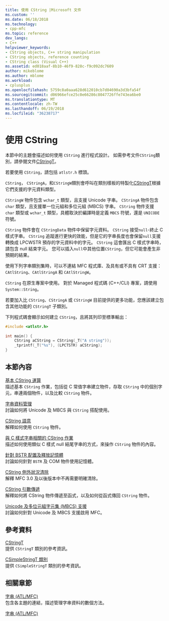 ```yaml
---
title: 使用 CString |Microsoft 文件
ms.custom: ''
ms.date: 06/18/2018
ms.technology:
- cpp-mfc
ms.topic: reference
dev_langs:
- C++
helpviewer_keywords:
- CString objects, C++ string manipulation
- CString objects, reference counting
- CString class (Visual C++)
ms.assetid: ed018aaf-8b10-46f9-828c-f9c092dc7609
author: mikeblome
ms.author: mblome
ms.workload:
- cplusplus
ms.openlocfilehash: 5759c8a0aaa628d612010cb7d04690a3d3bfa54f
ms.sourcegitcommit: d06966efce25c0e66286c8047726ffe743ea6be0
ms.translationtype: MT
ms.contentlocale: zh-TW
ms.lasthandoff: 06/19/2018
ms.locfileid: "36238717"
---
```

# <a name="using-cstring"></a>使用 CString
本節中的主題會描述如何使用 `CString` 進行程式設計。 如需參考文件`CString`類別，請參閱文件[CStringT](../atl-mfc-shared/reference/cstringt-class.md)。  
  
 若要使用 `CString`，請包括 `atlstr.h` 標頭。  
  
 `CString`， `CStringA`，和`CStringW`類別會呼叫在類別樣板的特製化[CStringT](../atl-mfc-shared/reference/cstringt-class.md)根據它們支援的字元資料類型。  
  
 `CStringW` 物件包含 `wchar_t` 類型，且支援 Unicode 字串。 `CStringA` 物件包含 `char` 類型，且支援單一位元組和多位元組 (MBCS) 字串。 `CString` 物件支援 `char` 類型或 `wchar_t` 類型，具體取決於編譯時是定義 `MBCS` 符號，還是 `UNICODE` 符號。  
  
 `CString` 物件會在 `CStringData` 物件中保留字元資料。 `CString` 接受`null`-終止 C 樣式字串。 `CString` 追蹤進行更快的效能，但是它的字串長度也會保留`null`支援轉換成 LPCWSTR 預存的字元資料中的字元。 `CString` 這會匯出 C 樣式字串時，請包含 null 結束字元。 您可以插入`null`中其他位置`CString`，但它可能會產生非預期的結果。  
  
 使用下列字串類別集時，可以不連結 MFC 程式庫、及具有或不具有 CRT 支援：`CAtlString`、`CAtlStringA` 和 `CAtlStringW`。  
  
 `CString` 在原生專案中使用。 對於 Managed 程式碼 (C++/CLI) 專案，請使用 `System::String`。  
  
 若要加入比 `CString`、`CStringA` 或 `CStringW` 目前提供的更多功能，您應該建立包含其他功能的 `CStringT` 子類別。  
  
 下列程式碼會顯示如何建立 `CString`，且將其列印至標準輸出：  
  
```cpp  
#include <atlstr.h>  
  
int main() {  
    CString aCString = CString(_T("A string"));  
    _tprintf(_T("%s"), (LPCTSTR) aCString);  
}  
```  
  
## <a name="in-this-section"></a>本節內容  
 [基本 CString 運算](../atl-mfc-shared/basic-cstring-operations.md)  
 描述基本 `CString` 作業，包括從 C 常值字串建立物件，存取 `CString` 中的個別字元，串連兩個物件，以及比較 `CString` 物件。  
  
 [字串資料管理](../atl-mfc-shared/string-data-management.md)  
 討論如何將 Unicode 及 MBCS 與 `CString` 搭配使用。  
  
 [CString 語意](../atl-mfc-shared/cstring-semantics.md)  
 解釋如何使用 `CString` 物件。  
  
 [與 C 樣式字串相關的 CString 作業](../atl-mfc-shared/cstring-operations-relating-to-c-style-strings.md)  
 描述如何使用類似 C 樣式 null 結尾字串的方式，來操作 `CString` 物件的內容。  
  
 [針對 BSTR 配置及釋放記憶體](../atl-mfc-shared/allocating-and-releasing-memory-for-a-bstr.md)  
 討論如何針對 `BSTR` 及 COM 物件使用記憶體。  
  
 [CString 例外狀況清除](../atl-mfc-shared/cstring-exception-cleanup.md)  
 解釋 MFC 3.0 及以後版本中不再需要明確清除。  
  
 [CString 引數傳遞](../atl-mfc-shared/cstring-argument-passing.md)  
 解釋如何將 CString 物件傳遞至函式，以及如何從函式傳回 `CString` 物件。  
  
 [Unicode 及多位元組字元集 (MBCS) 支援](../atl-mfc-shared/unicode-and-multibyte-character-set-mbcs-support.md)  
 討論如何針對 Unicode 及 MBCS 支援啟用 MFC。  
  
## <a name="reference"></a>參考資料  
 [CStringT](../atl-mfc-shared/reference/cstringt-class.md)  
 提供 `CStringT` 類別的參考資訊。  
  
 [CSimpleStringT 類別](../atl-mfc-shared/reference/csimplestringt-class.md)  
 提供 `CSimpleStringT` 類別的參考資訊。  
  
## <a name="related-sections"></a>相關章節  
 [字串 (ATL/MFC)](../atl-mfc-shared/strings-atl-mfc.md)  
 包含各主題的連結，描述管理字串資料的數個方法。  
  
 [字串 (ATL/MFC)](../atl-mfc-shared/strings-atl-mfc.md)

